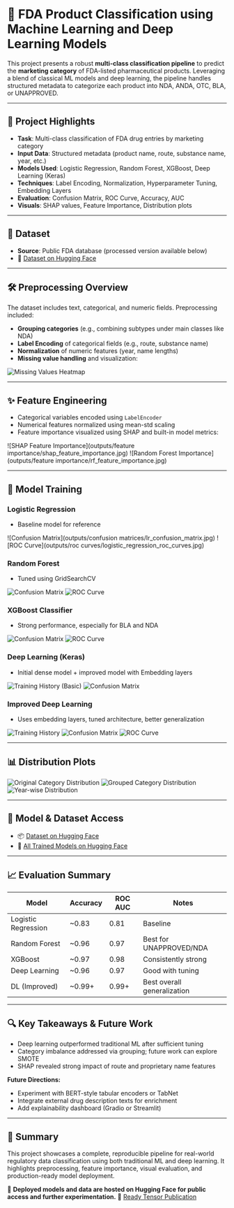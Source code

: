# 💊 FDA Product Classification using Machine Learning and Deep Learning Models

This project presents a robust **multi-class classification pipeline** to predict the **marketing category** of FDA-listed pharmaceutical products. Leveraging a blend of classical ML models and deep learning, the pipeline handles structured metadata to categorize each product into NDA, ANDA, OTC, BLA, or UNAPPROVED.

---

## 📌 Project Highlights

* **Task**: Multi-class classification of FDA drug entries by marketing category
* **Input Data**: Structured metadata (product name, route, substance name, year, etc.)
* **Models Used**: Logistic Regression, Random Forest, XGBoost, Deep Learning (Keras)
* **Techniques**: Label Encoding, Normalization, Hyperparameter Tuning, Embedding Layers
* **Evaluation**: Confusion Matrix, ROC Curve, Accuracy, AUC
* **Visuals**: SHAP values, Feature Importance, Distribution plots

---

## 🧪 Dataset

* **Source**: Public FDA database (processed version available below)
* 📂 [Dataset on Hugging Face](https://huggingface.co/datasets/abhimlv/FDA_Product_data/tree/main)

---

## 🛠️ Preprocessing Overview

The dataset includes text, categorical, and numeric fields. Preprocessing included:

* **Grouping categories** (e.g., combining subtypes under main classes like NDA)
* **Label Encoding** of categorical fields (e.g., route, substance name)
* **Normalization** of numeric features (year, name lengths)
* **Missing value handling** and visualization:

![Missing Values Heatmap](outputs/preprocessing/missing_value_heatmap.jpg)

---

## ✨ Feature Engineering

* Categorical variables encoded using `LabelEncoder`
* Numerical features normalized using mean-std scaling
* Feature importance visualized using SHAP and built-in model metrics:

![SHAP Feature Importance](outputs/feature importance/shap_feature_importance.jpg)
![Random Forest Importance](outputs/feature importance/rf_feature_importance.jpg)

---

## 🎯 Model Training

### Logistic Regression

* Baseline model for reference

![Confusion Matrix](outputs/confusion matrices/lr_confusion_matrix.jpg)
![ROC Curve](outputs/roc curves/logistic_regression_roc_curves.jpg)

### Random Forest

* Tuned using GridSearchCV

![Confusion Matrix](outputs/confusion_matrices/rf_confusion_matrix.jpg)
![ROC Curve](outputs/roc_curves/random_forest_roc_curves.jpg)

### XGBoost Classifier

* Strong performance, especially for BLA and NDA

![Confusion Matrix](outputs/confusion_matrices/xgb_confusion_matrix.jpg)
![ROC Curve](outputs/roc_curves/xgboost_roc_curves.jpg)

### Deep Learning (Keras)

* Initial dense model + improved model with Embedding layers

![Training History (Basic)](outputs/dl_training_history.jpg)
![Confusion Matrix](outputs/confusion_matrices/dl_confusion_matrix.jpg)

### Improved Deep Learning

* Uses embedding layers, tuned architecture, better generalization

![Training History](outputs/dl_improved_training_history.jpg)
![Confusion Matrix](outputs/confusion_matrices/dl_improved_confusion_matrix.jpg)
![ROC Curve](outputs/roc_curves/deep_learning_improved_roc_curves.jpg)

---

## 📊 Distribution Plots

![Original Category Distribution](outputs/distributions/original_category_distribution.jpg)
![Grouped Category Distribution](outputs/distributions/grouped_category_distribution.jpg)
![Year-wise Distribution](outputs/distributions/year_wise_distribution.jpg)

---

## 📁 Model & Dataset Access

* 📦 [Dataset on Hugging Face](https://huggingface.co/datasets/abhimlv/FDA_Product_data/tree/main)
* 🤖 [All Trained Models on Hugging Face](https://huggingface.co/abhimlv/FDA_Classification/tree/main)

---

## 📈 Evaluation Summary

| Model               | Accuracy | ROC AUC | Notes                       |
| ------------------- | -------- | ------- | --------------------------- |
| Logistic Regression | \~0.83   | 0.81    | Baseline                    |
| Random Forest       | \~0.96   | 0.97    | Best for UNAPPROVED/NDA     |
| XGBoost             | \~0.97   | 0.98    | Consistently strong         |
| Deep Learning       | \~0.96   | 0.97    | Good with tuning            |
| DL (Improved)       | \~0.99+  | 0.99+   | Best overall generalization |

---

## 🔍 Key Takeaways & Future Work

* Deep learning outperformed traditional ML after sufficient tuning
* Category imbalance addressed via grouping; future work can explore SMOTE
* SHAP revealed strong impact of route and proprietary name features

**Future Directions:**

* Experiment with BERT-style tabular encoders or TabNet
* Integrate external drug description texts for enrichment
* Add explainability dashboard (Gradio or Streamlit)

---

## 🧠 Summary

This project showcases a complete, reproducible pipeline for real-world regulatory data classification using both traditional ML and deep learning. It highlights preprocessing, feature importance, visual evaluation, and production-ready model deployment.

🎯 **Deployed models and data are hosted on Hugging Face for public access and further experimentation.**
📌 [Ready Tensor Publication](https://huggingface.co/datasets/abhimlv/FDA_Product_data/tree/main)
